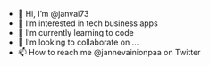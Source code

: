 - 👋 Hi, I’m @janvai73
- 👀 I’m interested in tech business apps
- 🌱 I’m currently learning to code
- 💞️ I’m looking to collaborate on ...
- 📫 How to reach me @jannevainionpaa on Twitter

<!---
janvai73/janvai73 is a ✨ special ✨ repository because its `README.md` (this file) appears on your GitHub profile.
You can click the Preview link to take a look at your changes.
--->

